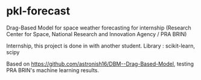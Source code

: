 # pkl-forecast
Drag-Based Model for space weather forecasting for internship (Research Center for Space, National Research and Innovation Agency / PRA BRIN)

Internship, this project is done in with another student.
Library : scikit-learn, scipy

Based on https://github.com/astronish16/DBM--Drag-Based-Model, testing PRA BRIN's machine learning results.
